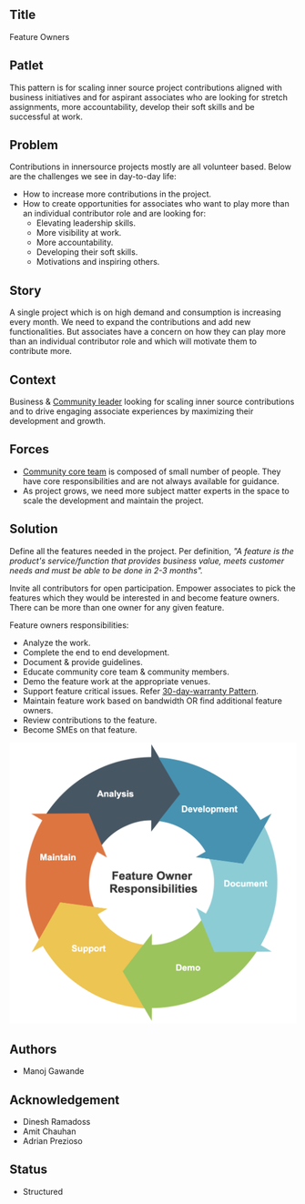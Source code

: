 ## Title

Feature Owners

## Patlet

This pattern is for scaling inner source project contributions aligned with business initiatives and for aspirant associates who are looking for stretch assignments, more accountability, develop their soft skills and be successful at work.

## Problem

Contributions in innersource projects mostly are all volunteer based. Below are the challenges we see in day-to-day life:
- How to increase more contributions in the project.
- How to create opportunities for associates who want to play more than an individual contributor role and are looking for:
    - Elevating leadership skills.
    - More visibility at work.
    - More accountability.
    - Developing their soft skills. 
    - Motivations and inspiring others. 

## Story

A single project which is on high demand and consumption is increasing every month. We need to expand the contributions and add new functionalities. But associates have a concern on how they can play more than an individual contributor role and which will motivate them to contribute more.

## Context

Business & [Community leader](patterns/2-structured/core-team.md) looking for scaling inner source contributions and to drive engaging associate experiences by maximizing their development and growth. 



## Forces

- [Community core team](patterns/2-structured/dedicated-community-leader.md) is composed of small number of people. They have core responsibilities and are not always available for guidance.
- As project grows, we need more subject matter experts in the space to scale the development and maintain the project.


## Solution

Define all the features needed in the project. Per definition, <em>"A feature is the product's service/function that provides business value, meets customer needs and must be able to be done in 2-3 months".</em> 

Invite all contributors for open participation. Empower associates to pick the features which they would be interested in and become feature owners. There can be more than one owner for any given feature.

Feature owners responsibilities:
- Analyze the work. 
- Complete the end to end development.
- Document & provide guidelines.
- Educate community core team & community members.
- Demo the feature work at the appropriate venues.
- Support feature critical issues. Refer [30-day-warranty Pattern]((patterns/2-structured/30-day-warranty.md)).
- Maintain feature work based on bandwidth OR find additional feature owners.
- Review contributions to the feature.
- Become SMEs on that feature.


![Feature Owner Responsibilities](../../assets/img/feature-owner.PNG)



<!-- ![30 Day Warranty](../../assets/img/thirtydaywarranty.jpg) -->


## Authors

- Manoj Gawande

## Acknowledgement

- Dinesh Ramadoss
- Amit Chauhan
- Adrian Prezioso

## Status

* Structured


